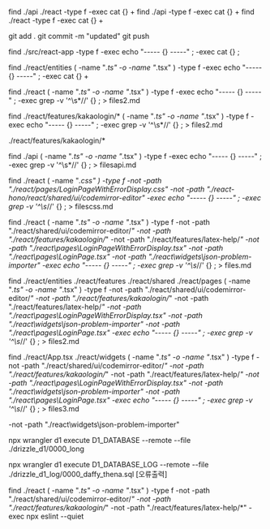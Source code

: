 find ./api ./react -type f -exec cat {} +
find ./api -type f -exec cat {} +
find ./react -type f -exec cat {} +

git add .
git commit -m "updated"
git push

find ./src/react-app -type f -exec echo "----- {} -----" \; -exec cat {} \;

find ./react/entities \( -name "*.ts" -o -name "*.tsx" \) -type f -exec echo "----- {} -----" \; -exec cat {} +


find  ./react \( -name "*.ts" -o -name "*.tsx" \) -type f -exec echo "----- {} -----" \; -exec grep -v '^\s*//' {} \; > files2.md

find  ./react/features/kakaologin/* \( -name "*.ts" -o -name "*.tsx" \) -type f -exec echo "----- {} -----" \; -exec grep -v '^\s*//' {} \; > files2.md

./react/features/kakaologin/*

find  ./api \( -name "*.ts" -o -name "*.tsx" \) -type f -exec echo "----- {} -----" \; -exec grep -v '^\s*//' {} \; > filesapi.md

find  ./react \( -name "*.css" \) -type f -not -path "./react/pages/LoginPageWithErrorDisplay.css" -not -path "./react-hono/react/shared/ui/codemirror-editor"  -exec echo "----- {} -----" \; -exec grep -v '^\s*//' {} \; > filescss.md


find ./react \( -name "*.ts" -o -name "*.tsx" \) -type f -not -path "./react/shared/ui/codemirror-editor/*" -not -path "./react/features/kakaologin/*" -not -path "./react/features/latex-help/*" -not -path "./react\pages\LoginPageWithErrorDisplay.tsx" -not -path "./react\pages\LoginPage.tsx" -not -path "./react\widgets\json-problem-importer" -exec echo "----- {} -----" \; -exec grep -v '^\s*//' {} \; > files.md

find ./react/entities ./react/features ./react/shared ./react/pages \( -name "*.ts" -o -name "*.tsx" \) -type f -not -path "./react/shared/ui/codemirror-editor/*" -not -path "./react/features/kakaologin/*" -not -path "./react/features/latex-help/*" -not -path "./react\pages\LoginPageWithErrorDisplay.tsx" -not -path "./react\widgets\json-problem-importer"  -not -path "./react\pages\LoginPage.tsx" -exec echo "----- {} -----" \; -exec grep -v '^\s*//' {} \; > files2.md

find ./react/App.tsx ./react/widgets \( -name "*.ts" -o -name "*.tsx" \) -type f -not -path "./react/shared/ui/codemirror-editor/*" -not -path "./react/features/kakaologin/*"  -not -path "./react/features/latex-help/*" -not -path "./react\pages\LoginPageWithErrorDisplay.tsx" -not -path "./react\widgets\json-problem-importer" -not -path "./react\pages\LoginPage.tsx" -exec echo "----- {} -----" \; -exec grep -v '^\s*//' {} \; > files3.md


-not -path "./react\widgets\json-problem-importer"

npx wrangler d1 execute D1_DATABASE --remote --file ./drizzle_d1/0000_long

npx wrangler d1 execute D1_DATABASE_LOG --remote --file ./drizzle_d1_log/0000_daffy_thena.sql
[오류출력]

find ./react \( -name "*.ts" -o -name "*.tsx" \) -type f -not -path "./react/shared/ui/codemirror-editor/*" -not -path "./react/features/kakaologin/*" -not -path "./react/features/latex-help/*" -exec npx eslint --quiet